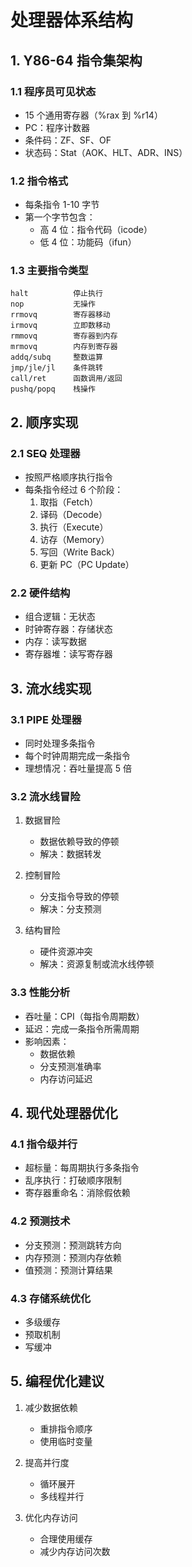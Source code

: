 # 处理器体系结构

## 1. Y86-64 指令集架构

### 1.1 程序员可见状态
- 15 个通用寄存器（%rax 到 %r14）
- PC：程序计数器
- 条件码：ZF、SF、OF
- 状态码：Stat（AOK、HLT、ADR、INS）

### 1.2 指令格式
- 每条指令 1-10 字节
- 第一个字节包含：
  - 高 4 位：指令代码（icode）
  - 低 4 位：功能码（ifun）

### 1.3 主要指令类型
```
halt          停止执行
nop           无操作
rrmovq        寄存器移动
irmovq        立即数移动
rmmovq        寄存器到内存
mrmovq        内存到寄存器
addq/subq     整数运算
jmp/jle/jl    条件跳转
call/ret      函数调用/返回
pushq/popq    栈操作
```

## 2. 顺序实现

### 2.1 SEQ 处理器
- 按照严格顺序执行指令
- 每条指令经过 6 个阶段：
  1. 取指（Fetch）
  2. 译码（Decode）
  3. 执行（Execute）
  4. 访存（Memory）
  5. 写回（Write Back）
  6. 更新 PC（PC Update）

### 2.2 硬件结构
- 组合逻辑：无状态
- 时钟寄存器：存储状态
- 内存：读写数据
- 寄存器堆：读写寄存器

## 3. 流水线实现

### 3.1 PIPE 处理器
- 同时处理多条指令
- 每个时钟周期完成一条指令
- 理想情况：吞吐量提高 5 倍

### 3.2 流水线冒险
1. 数据冒险
   - 数据依赖导致的停顿
   - 解决：数据转发

2. 控制冒险
   - 分支指令导致的停顿
   - 解决：分支预测

3. 结构冒险
   - 硬件资源冲突
   - 解决：资源复制或流水线停顿

### 3.3 性能分析
- 吞吐量：CPI（每指令周期数）
- 延迟：完成一条指令所需周期
- 影响因素：
  - 数据依赖
  - 分支预测准确率
  - 内存访问延迟

## 4. 现代处理器优化

### 4.1 指令级并行
- 超标量：每周期执行多条指令
- 乱序执行：打破顺序限制
- 寄存器重命名：消除假依赖

### 4.2 预测技术
- 分支预测：预测跳转方向
- 内存预测：预测内存依赖
- 值预测：预测计算结果

### 4.3 存储系统优化
- 多级缓存
- 预取机制
- 写缓冲

## 5. 编程优化建议

1. 减少数据依赖
   - 重排指令顺序
   - 使用临时变量

2. 提高并行度
   - 循环展开
   - 多线程并行

3. 优化内存访问
   - 合理使用缓存
   - 减少内存访问次数
